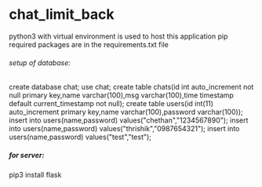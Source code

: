 # chat_limit_back

python3 with virtual environment is used to host this application
pip required packages are in the requirements.txt file

###### setup of database:

create database chat;
use chat;
create table chats(id int auto_increment not null primary key,name varchar(100),msg varchar(100),time timestamp default current_timestamp not null);
create table users(id int(11) auto_increment primary key,name varchar(100),password varchar(100));
insert into users(name,password) values("chethan","1234567890");
insert into users(name,password) values("thrishik","0987654321");
insert into users(name,password) values("test","test");

##### for server:
pip3 install flask
